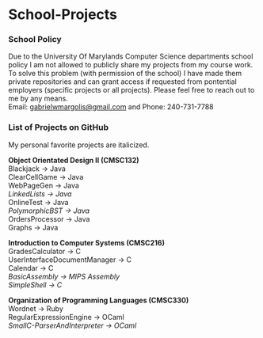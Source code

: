 # School-Projects
### School Policy
Due to the University Of Marylands Computer Science departments school policy I am not allowed to publicly share my projects from my course work. To solve this problem (with permission of the school) I have made them private repositories and can grant access if requested from pontential employers (specific projects or all projects). Please feel free to reach out to me by any means.  
Email: gabrielwmargolis@gmail.com and Phone: 240-731-7788

### List of Projects on GitHub
My personal favorite projects are italicized.

**Object Orientated Design II (CMSC132)**  
Blackjack -> Java  
ClearCellGame -> Java  
WebPageGen -> Java  
*LinkedLists -> Java*  
OnlineTest -> Java  
*PolymorphicBST -> Java*  
OrdersProcessor -> Java  
Graphs -> Java  

**Introduction to Computer Systems (CMSC216)**  
GradesCalculator -> C  
UserInterfaceDocumentManager -> C  
Calendar -> C  
*BasicAssembly -> MIPS Assembly*  
*SimpleShell -> C*  

**Organization of Programming Languages (CMSC330)**  
Wordnet -> Ruby  
RegularExpressionEngine -> OCaml  
*SmallC-ParserAndInterpreter -> OCaml*  
